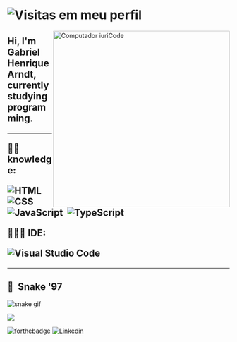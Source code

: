 # ![Visitas em meu perfil](https://komarev.com/ghpvc/?username=Gabrielarndt&color=ff00ff&label=Welcome+to+my+profile+you+are+visitor+nº:)
<img src="https://raw.githubusercontent.com/MicaelliMedeiros/micaellimedeiros/master/image/computer-illustration.png" min-width="400px" max-width="400px" width="400px" align="right" alt="Computador iuriCode">

<h2 align="left"> 
  Hi, I'm Gabriel Henrique Arndt, currently studying programming.
</p>

---

<p align="left">
  ✍🏾 knowledge:
  
![HTML](https://img.shields.io/badge/-HTML-black?style=flat&logo=HTML5)&nbsp;
![CSS](https://img.shields.io/badge/-CSS-black?style=flat&logo=CSS3&logoColor=1572B6)&nbsp;
![JavaScript](https://img.shields.io/badge/-JavaScript-black?style=flat&logo=JavaScript)&nbsp;
![TypeScript](https://img.shields.io/badge/-TypeScript-black?style=flat&logo=TypeScript&logoColor=3178C6)&nbsp;

</p>

<p align="left">
  👩🏾‍💻 IDE: 
  

![Visual Studio Code](https://img.shields.io/badge/-Visual%20Studio%20Code-black?style=flat&logo=visual-studio-code&logoColor=007ACC)&nbsp;


---



## 🐍&nbsp; Snake '97
![snake gif](https://raw.githubusercontent.com/Gabrielarndt/Gabrielarndt/output/github-contribution-grid-snake.svg)
 
<img src="https://raw.githubusercontent.com/bornmay/bornmay/Update/svg/Bottom.svg" align=center>

 
 
  <br>


 [![forthebadge](https://forthebadge.com/images/badges/built-with-love.svg)](https://github.com/Gabrielarndt)
  [![Linkedin](https://img.shields.io/badge/-Linkedin-blue?style=flat&logo=linkedin&logoColor=white)](https://www.linkedin.com/in/gabriel-henrique-arndt-874568206/)&nbsp;
